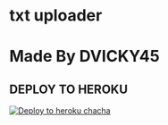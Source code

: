 # txt uploader

# Made By DVICKY45


## DEPLOY TO HEROKU


[![Deploy to heroku chacha](https://www.herokucdn.com/deploy/button.svg)](https://dashboard.heroku.com/new?template=https://github.com/dvicky45/tiger-txt-ADVANCED)
